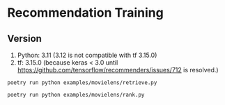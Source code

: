 # Recommendation Training

## Version

1. Python: 3.11 (3.12 is not compatible with tf 3.15.0)
1. tf: 3.15.0 (because keras < 3.0 until https://github.com/tensorflow/recommenders/issues/712 is resolved.)

```
poetry run python examples/movielens/retrieve.py
```

```
poetry run python examples/movielens/rank.py
```
